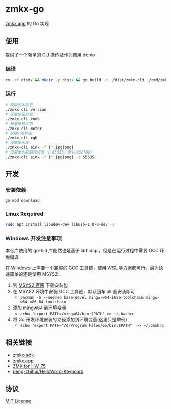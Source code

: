# zmkx-go

[zmkx.app](https://github.com/xingrz/zmkx.app) 的 Go 实现

## 使用

提供了一个简单的 CLI 操作及作为调用 demo

### 编译

```bash
rm -rf dist/ && mkdir -p dist/ && go build -o ./dist/zmkx-cli ./cmd/zmkx-cli/main.go
```

### 运行

```bash
# 获取版本信息
./zmkx-cli version
# 获取旋钮信息
./zmkx-cli knob
# 获取电机状态
./zmkx-cli motor
# 获取RGB状态
./zmkx-cli rgb
# 设置墨水屏
./zmkx-cli eink -f {*.jpg|png}
# 设置墨水屏翻转阈值（1-65535，默认为32768）
./zmkx-cli eink -f {*.jpg|png} -t 65535
```

## 开发

### 安装依赖

```bash
go mod download
```

### Linux Required

```bash
sudo apt install libudev-dev libusb-1.0-0-dev -y
```

### Windows 开发注意事项

本仓库使用的 go-hid 库虽然也是基于 libhidapi，但是在运行过程中需要 GCC 环境编译

在 Windows 上需要一个兼容的 GCC 工具链，使用 WSL 等方案都可行，最为快速简单的还是使用 MSYS2：

1. 到 [MSYS2 官网](http://www.msys2.org/) 下载安装包
2. 在 MSYS2 环境中安装 GCC 工具链，默认回车 all 全安装即可
   - `pacman -S --needed base-devel mingw-w64-i686-toolchain mingw-w64-x86_64-toolchain`
3. 添加 mingw64 到环境变量
   - `echo 'export PATH=/mingw64/bin:$PATH' >> ~/.bashrc`
4. 将 Go 开发环境安装的路径添加到环境变量(这里只是举例)
   - `echo 'export PATH="/d/Program Files/Go/bin:$PATH"' >> ~/.bashrc`

## 相关链接

- [zmkx-sdk](https://github.com/xingrz/zmkx-sdk)
- [zmkx.app](https://github.com/xingrz/zmkx.app)
- [ZMK for HW-75](https://github.com/xingrz/zmk-config_helloword_hw-75)
- [peng-zhihui/HelloWord-Keyboard](https://github.com/peng-zhihui/HelloWord-Keyboard)

## 协议

[MIT License](LICENSE)
